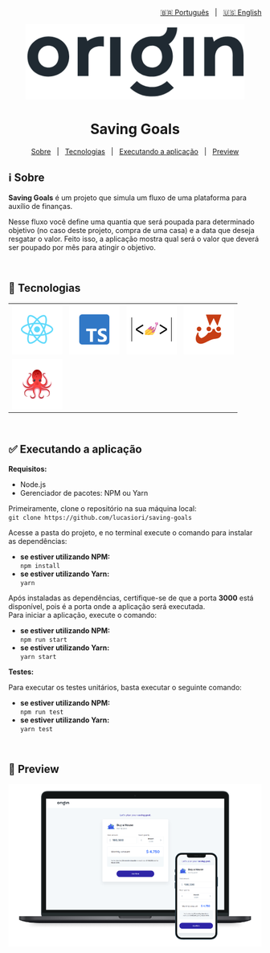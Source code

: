 <p align="right">
  <a href="https://github.com/lucasiori/saving-goals/blob/main/README.md">🇧🇷 Português</a> &nbsp;&nbsp;|&nbsp;&nbsp;
  <a href="https://github.com/lucasiori/saving-goals/blob/main/README.en-US.md">🇺🇸 English</a>
</p>

<p align="center">
  <img src="https://github.com/lucasiori/saving-goals/blob/main/.github/logo.png" alt="Logo" height="150" />
</p>

<h1 align="center">Saving Goals</h1>

<p align="center">
  <a href="#about">Sobre</a> &nbsp;&nbsp;|&nbsp;&nbsp;
  <a href="#techs">Tecnologias</a> &nbsp;&nbsp;|&nbsp;&nbsp;
  <a href="#running-application">Executando a aplicação</a> &nbsp;&nbsp;|&nbsp;&nbsp;
  <a href="#preview">Preview</a>
</p>

<h2 id="about">ℹ Sobre</h2>

<p><strong>Saving Goals</strong> é um projeto que simula um fluxo de uma plataforma para auxílio de finanças.</p>
<p>Nesse fluxo você define uma quantia que será poupada para determinado objetivo (no caso deste projeto, compra de uma casa) e a data que deseja resgatar o valor. Feito isso, a aplicação mostra qual será o valor que deverá ser poupado por mês para atingir o objetivo.</p>

<br />

<h2 id="techs">🔧 Tecnologias</h2>

<table width="100%" align="center">
  <tbody>
    <tr>
      <td width="25%" align="center" vertical-align="middle">
        <a href="https://pt-br.reactjs.org/" target="_blank">
          <img src="https://github.com/lucasiori/saving-goals/blob/main/.github/reactjs.png" alt="React JS" height="100" />
        </a>
      </td>
      <td width="25%" align="center" vertical-align="middle">
        <a href="https://www.typescriptlang.org/" target="_blank">
          <img src="https://github.com/lucasiori/saving-goals/blob/main/.github/typescript.png" alt="Typescript" height="100" />
        </a>
      </td>
      <td width="25%" align="center" vertical-align="middle">
        <a href="https://styled-components.com/" target="_blank">
          <img src="https://github.com/lucasiori/saving-goals/blob/main/.github/styled-components.png" alt="Styled Components" height="100" />
        </a>
      </td>
      <td width="25%" align="center" vertical-align="middle">
        <a href="https://jestjs.io/pt-BR/" target="_blank">
          <img src="https://github.com/lucasiori/saving-goals/blob/main/.github/jest.png" alt="Jest" height="100" />
        </a>
      </td>
    </tr>
    <tr>
      <td width="25%" align="center" vertical-align="middle">
        <a href="https://testing-library.com/" target="_blank">
          <img src="https://github.com/lucasiori/saving-goals/blob/main/.github/testing-library.png" alt="Testing Library" height="100" />
        </a>
      </td>
    </tr>
  </tbody>
</table>

<br />

<h2 id="running-application">✅ Executando a aplicação</h2>

<strong>Requisitos:</strong>
<ul>
  <li>Node.js</li>
  <li>Gerenciador de pacotes: NPM ou Yarn</li>
</ul>

<p>
  Primeiramente, clone o repositório na sua máquina local: <br />
  <code>git clone https://github.com/lucasiori/saving-goals</code>
</p>

<p>
  Acesse a pasta do projeto, e no terminal execute o comando para instalar as dependências: <br />
  <ul>
    <li>
      <strong>se estiver utilizando NPM: </strong> <br />
      <code>npm install</code>
    </li>
    <li>
      <strong>se estiver utilizando Yarn: </strong> <br />
      <code>yarn</code>
    </li>
  </ul>
</p>

<p>
  Após instaladas as dependências, certifique-se de que a porta <strong>3000</strong> está disponível, pois é a porta onde a aplicação será executada. <br />
  Para iniciar a aplicação, execute o comando: <br />
  <ul>
    <li>
      <strong>se estiver utilizando NPM: </strong> <br />
      <code>npm run start</code>
    </li>
    <li>
      <strong>se estiver utilizando Yarn: </strong> <br />
      <code>yarn start</code>
    </li>
  </ul>
</p>

<strong>Testes:</strong>
<p>
  Para executar os testes unitários, basta executar o seguinte comando: <br />
  <ul>
    <li>
      <strong>se estiver utilizando NPM: </strong> <br />
      <code>npm run test</code>
    </li>
    <li>
      <strong>se estiver utilizando Yarn: </strong> <br />
      <code>yarn test</code>
    </li>
  </ul>
</p>

<br />

<h2 id="preview">👀 Preview</h2>

<p align="center">
  <img src="https://github.com/lucasiori/saving-goals/blob/main/.github/screenshot.png" alt="Preview da aplicação" />
</p>
